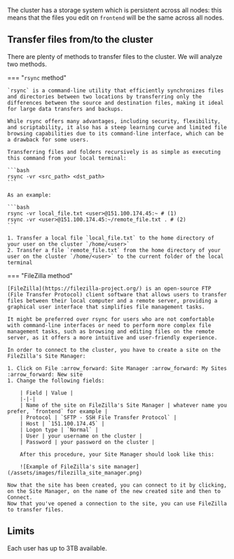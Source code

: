 The cluster has a storage system which is persistent across all nodes: this means that the files you edit on `frontend` will be the same across all nodes.

## Transfer files from/to the cluster

There are plenty of methods to transfer files to the cluster.
We will analyze two methods.

=== "`rsync` method"

    `rsync` is a command-line utility that efficiently synchronizes files and directories between two locations by transferring only the differences between the source and destination files, making it ideal for large data transfers and backups. 
    
    While rsync offers many advantages, including security, flexibility, and scriptability, it also has a steep learning curve and limited file browsing capabilities due to its command-line interface, which can be a drawback for some users.

    Transferring files and folders recursively is as simple as executing this command from your local terminal:

    ```bash
    rsync -vr <src_path> <dst_path>
    ```

    As an example:

    ```bash
    rsync -vr local_file.txt <user>@151.100.174.45:~ # (1)
    rsync -vr <user>@151.100.174.45:~/remote_file.txt . # (2)
    ``` 

    1. Transfer a local file `local_file.txt` to the home directory of your user on the cluster `/home/<user>`
    2. Transfer a file `remote_file.txt` from the home directory of your user on the cluster `/home/<user>` to the current folder of the local terminal

=== "FileZilla method"

    [FileZilla](https://filezilla-project.org/) is an open-source FTP (File Transfer Protocol) client software that allows users to transfer files between their local computer and a remote server, providing a graphical user interface that simplifies file management tasks. 
    
    It might be preferred over rsync for users who are not comfortable with command-line interfaces or need to perform more complex file management tasks, such as browsing and editing files on the remote server, as it offers a more intuitive and user-friendly experience.

    In order to connect to the cluster, you have to create a site on the FileZilla's Site Manager:
    
    1. Click on File :arrow_forward: Site Manager :arrow_forward: My Sites :arrow_forward: New site
    1. Change the following fields:

        | Field | Value |
        |-|-|
        | Name of the site on FileZilla's Site Manager | whatever name you prefer, `frontend` for example |
        | Protocol | `SFTP - SSH File Transfer Protocol` |
        | Host | `151.100.174.45` |
        | Logon type | `Normal` |
        | User | your username on the cluster |
        | Password | your password on the cluster |

        After this procedure, your Site Manager should look like this:

        ![Example of FileZilla's site manager](/assets/images/filezilla_site_manager.png)
    
    Now that the site has been created, you can connect to it by clicking, on the Site Manager, on the name of the new created site and then to Connect.
    Now that you've opened a connection to the site, you can use FileZilla to transfer files.

## Limits

Each user has up to 3TB available.